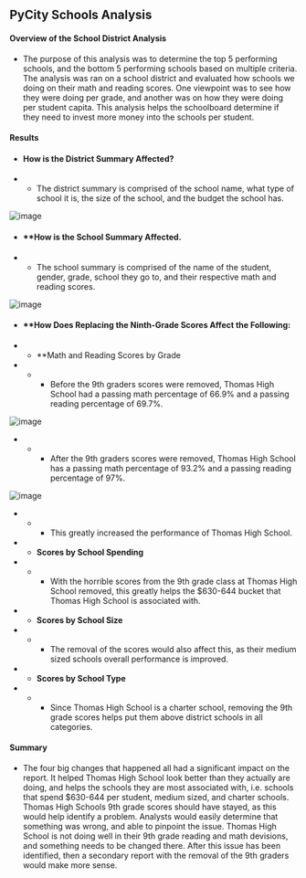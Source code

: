 ## **PyCity Schools Analysis**

#### **Overview of the School District Analysis**
  - The purpose of this analysis was to determine the top 5 performing schools, and the bottom 5 performing schools based on multiple criteria. The analysis was ran on a school district and evaluated how schools we doing on their math and reading scores. One viewpoint was to see how they were doing per grade, and another was on how they were doing per student capita. This analysis helps the schoolboard determine if they need to invest more money into the schools per student.

#### **Results**
  - #### **How is the District Summary Affected?**
  -   - The district summary is comprised of the school name, what type of school it is, the size of the school, and the budget the school has.
  
  ![image](https://user-images.githubusercontent.com/85029175/125220451-5d16b480-e28c-11eb-8b0e-8d190ff487b8.png)

  -   #### **How is the School Summary Affected.
  -   - The school summary is comprised of the name of the student, gender, grade, school they go to, and their respective math and reading scores.
  
  ![image](https://user-images.githubusercontent.com/85029175/125220568-9818e800-e28c-11eb-8d4d-7e30abdaefa9.png)
  
- #### **How Does Replacing the Ninth-Grade Scores Affect the Following:
- - **Math and Reading Scores by Grade
- - - Before the 9th graders scores were removed, Thomas High School had a passing math percentage of 66.9% and a passing reading percentage of 69.7%.
 
![image](https://user-images.githubusercontent.com/85029175/125221209-8421b600-e28d-11eb-95b5-930482adb30d.png)

- - - After the 9th graders scores were removed, Thomas High School has a passing math percentage of 93.2% and a passing reading percentage of 97%.
 
![image](https://user-images.githubusercontent.com/85029175/125221403-ccd96f00-e28d-11eb-82f0-79c3194779fb.png)

- - - This greatly increased the performance of Thomas High School.

- - **Scores by School Spending**
- - - With the horrible scores from the 9th grade class at Thomas High School removed, this greatly helps the $630-644 bucket that Thomas High School is associated with.

- - **Scores by School Size**
- - - The removal of the scores would also affect this, as their medium sized schools overall performance is improved.

- - **Scores by School Type**
- - - Since Thomas High School is a charter school, removing the 9th grade scores helps put them above district schools in all categories. 

#### **Summary**
  - The four big changes that happened all had a significant impact on the report. It helped Thomas High School look better than they actually are doing, and helps the schools they are most associated with, i.e. schools that spend $630-644 per student, medium sized, and charter schools. Thomas High Schools 9th grade scores should have stayed, as this would help identify a problem. Analysts would easily determine that something was wrong, and able to pinpoint the issue. Thomas High School is not doing well in their 9th grade reading and math devisions, and something needs to be changed there. After this issue has been identified, then a secondary report with the removal of the 9th graders would make more sense.
